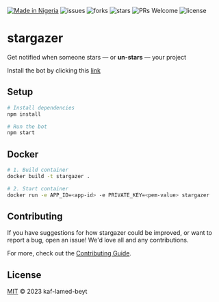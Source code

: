 [![Made in Nigeria](https://img.shields.io/badge/made%20in-nigeria-008751.svg?style=flat-square)](https://github.com/acekyd/made-in-nigeria) ![issues](https://img.shields.io/github/issues/kaf-lamed-beyt/stargazer) ![forks](https://img.shields.io/github/forks/kaf-lamed-beyt/stargazer) ![stars](https://img.shields.io/github/stars/kaf-lamed-beyt/stargazer) ![PRs Welcome](https://img.shields.io/badge/PRs-welcome-brightgreen.svg) ![license](https://img.shields.io/github/license/kaf-lamed-beyt/stargazer) 


# stargazer

Get notified when someone stars &mdash; or **un-stars** &mdash; your project

Install the bot by clicking this [link](https://github.com/apps/astroloja)

## Setup

```sh
# Install dependencies
npm install

# Run the bot
npm start
```

## Docker

```sh
# 1. Build container
docker build -t stargazer .

# 2. Start container
docker run -e APP_ID=<app-id> -e PRIVATE_KEY=<pem-value> stargazer
```

## Contributing

If you have suggestions for how stargazer could be improved, or want to report a bug, open an issue! We'd love all and any contributions.

For more, check out the [Contributing Guide](CONTRIBUTING.md).

## License

[MIT](LICENSE) © 2023 kaf-lamed-beyt
